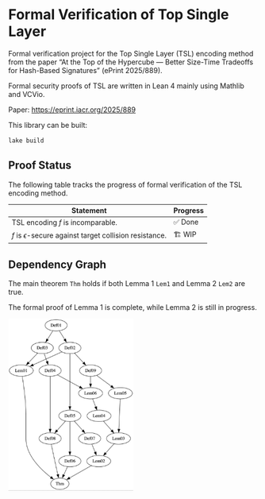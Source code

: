 # Formal Verification of Top Single Layer

Formal verification project for the Top Single Layer (TSL) encoding method from the paper “At the Top of the Hypercube — Better Size-Time Tradeoffs for Hash-Based Signatures” (ePrint 2025/889).

Formal security proofs of TSL are written in Lean 4 mainly using Mathlib and VCVio.

Paper: https://eprint.iacr.org/2025/889

This library can be built:

```bash
lake build
```

## Proof Status

The following table tracks the progress of formal verification of the TSL encoding method.  

| Statement | Progress |
|----|----|
| TSL encoding $f$ is incomparable. | ✅ Done |
| $f$ is $\epsilon$-secure against target collision resistance. | 🏗️ WIP |

## Dependency Graph

The main theorem `Thm` holds if both Lemma 1 `Lem1` and Lemma 2 `Lem2` are true.

The formal proof of Lemma 1 is complete, while Lemma 2 is still in progress.

<img src="./graph.png" alt="Dependency graph" width="50%" />

